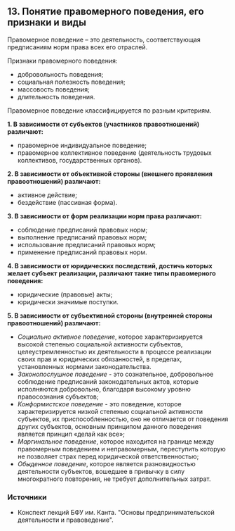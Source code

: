 ## 13. Понятие правомерного поведения, его признаки и виды

Правомерное поведение – это деятельность, соответствующая предписаниям норм права всех его отраслей.

Признаки правомерного поведения:

- добровольность поведения;
- социальная полезность поведения;
- массовость поведения;
- длительность поведения.

Правомерное поведение классифицируется по разным критериям.

**1. В зависимости от субъектов (участников правоотношений) различают:** 

- правомерное индивидуальное поведение;
- правомерное коллективное поведение (деятельность трудовых коллективов, государственных органов).

**2. В зависимости от объективной стороны (внешнего проявления правоотношений)  различают:** 

- активное действие;
- бездействие (пассивная форма).

**3. В зависимости от форм реализации норм права различают:**

- соблюдение предписаний правовых норм;
- выполнение предписаний правовых норм;
- использование предписаний правовых норм;
- применение предписаний правовых норм.

**4. В зависимости от юридических последствий, достичь которых желает субъект реализации, различают такие типы правомерного поведения:**

- юридические (правовые) акты;
- юридически значимые поступки.

**5. В зависимости от субъективной стороны (внутренней стороны правоотношений) различают:**

- *Социально активное поведение*, которое характеризируется высокой степенью социальной активности субъектов, целеустремленностью их деятельности в процессе реализации своих прав и юридических обязанностей, в пределах, установленных нормами законодательства.
- *Законопослушное поведение* - это сознательное, добровольное соблюдение предписаний законодательных актов, которые исполняются добровольно, благодаря высокому уровню правосознания субъектов;
- *Конформистское поведение* - это поведение, которое характеризируется низкой степенью социальной активности субъектов, их приспособленностью, оно не отличается от поведения других субъектов, основным принципом данного поведения является принцип «делай как все»;
- *Маргинальное поведение*, которое находится на границе между правомерным поведением и неправомерным, переступить которую не позволяет страх перед юридической ответственностью;
- *Обыденное поведение*, которое является разновидностью деятельности субъектов, вошедшее в привычку в силу многократного повторения, не требует дополнительных затрат.

### Источники

- Конспект лекций БФУ им. Канта. "Основы предпринимательской деятельности и правоведение".